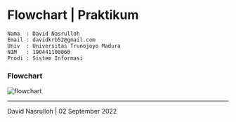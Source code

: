 # Flowchart | Praktikum

```
Nama  : David Nasrulloh
Email : davidkrb52@gmail.com
Univ  : Universitas Trunojoyo Madura
NIM   : 190441100060
Prodi : Sistem Informasi
```

### Flowchart

![flowchart](./screenshots/prak1.jpg)

---

David Nasrulloh | 02 September 2022
